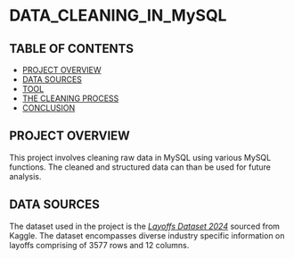 # DATA_CLEANING_IN_MySQL

## TABLE OF CONTENTS

- [PROJECT OVERVIEW](#project-overview)
- [DATA SOURCES](#data-sources)
- [TOOL](#tool)
- [THE CLEANING PROCESS](#the-cleaning-process)
- [CONCLUSION](#conclusion)

## PROJECT OVERVIEW

This project involves cleaning raw data in MySQL using various MySQL functions. The cleaned and structured data can than be used for future analysis.

## DATA SOURCES

The dataset used in the project is the *[Layoffs Dataset 2024](https://www.kaggle.com/datasets/theakhilb/layoffs-data-2022)* sourced from Kaggle. The dataset encompasses diverse industry specific information on layoffs comprising of 3577 rows and 12 columns. 
